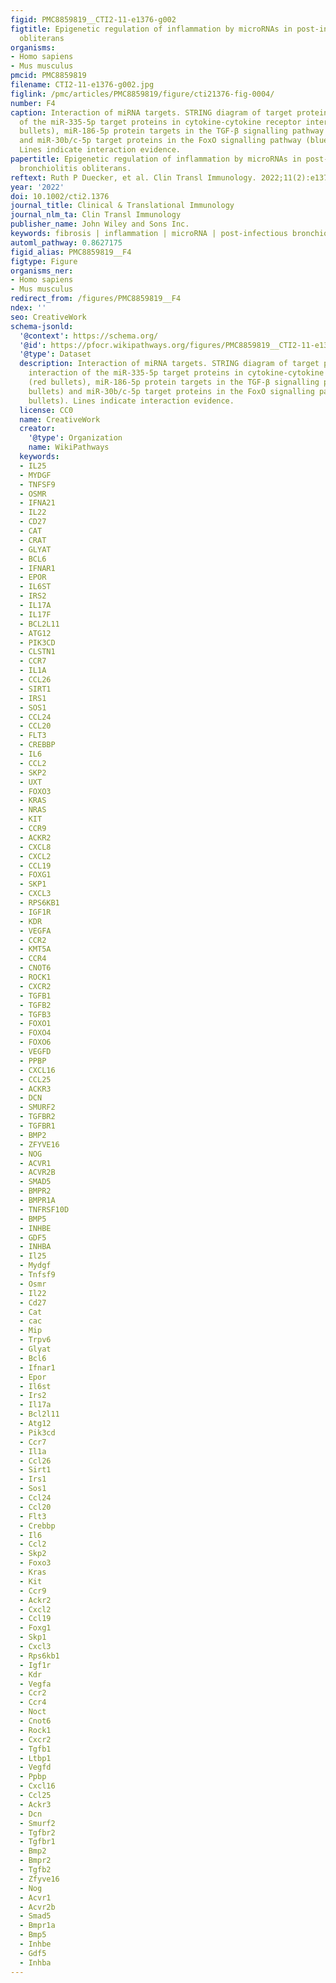 ```yaml
---
figid: PMC8859819__CTI2-11-e1376-g002
figtitle: Epigenetic regulation of inflammation by microRNAs in post‐infectious bronchiolitis
  obliterans
organisms:
- Homo sapiens
- Mus musculus
pmcid: PMC8859819
filename: CTI2-11-e1376-g002.jpg
figlink: /pmc/articles/PMC8859819/figure/cti21376-fig-0004/
number: F4
caption: Interaction of miRNA targets. STRING diagram of target protein‐protein interaction
  of the miR‐335‐5p target proteins in cytokine‐cytokine receptor interaction (red
  bullets), miR‐186‐5p protein targets in the TGF‐β signalling pathway (green bullets)
  and miR‐30b/c‐5p target proteins in the FoxO signalling pathway (blue bullets).
  Lines indicate interaction evidence.
papertitle: Epigenetic regulation of inflammation by microRNAs in post‐infectious
  bronchiolitis obliterans.
reftext: Ruth P Duecker, et al. Clin Transl Immunology. 2022;11(2):e1376.
year: '2022'
doi: 10.1002/cti2.1376
journal_title: Clinical & Translational Immunology
journal_nlm_ta: Clin Transl Immunology
publisher_name: John Wiley and Sons Inc.
keywords: fibrosis | inflammation | microRNA | post‐infectious bronchiolitis obliterans
automl_pathway: 0.8627175
figid_alias: PMC8859819__F4
figtype: Figure
organisms_ner:
- Homo sapiens
- Mus musculus
redirect_from: /figures/PMC8859819__F4
ndex: ''
seo: CreativeWork
schema-jsonld:
  '@context': https://schema.org/
  '@id': https://pfocr.wikipathways.org/figures/PMC8859819__CTI2-11-e1376-g002.html
  '@type': Dataset
  description: Interaction of miRNA targets. STRING diagram of target protein‐protein
    interaction of the miR‐335‐5p target proteins in cytokine‐cytokine receptor interaction
    (red bullets), miR‐186‐5p protein targets in the TGF‐β signalling pathway (green
    bullets) and miR‐30b/c‐5p target proteins in the FoxO signalling pathway (blue
    bullets). Lines indicate interaction evidence.
  license: CC0
  name: CreativeWork
  creator:
    '@type': Organization
    name: WikiPathways
  keywords:
  - IL25
  - MYDGF
  - TNFSF9
  - OSMR
  - IFNA21
  - IL22
  - CD27
  - CAT
  - CRAT
  - GLYAT
  - BCL6
  - IFNAR1
  - EPOR
  - IL6ST
  - IRS2
  - IL17A
  - IL17F
  - BCL2L11
  - ATG12
  - PIK3CD
  - CLSTN1
  - CCR7
  - IL1A
  - CCL26
  - SIRT1
  - IRS1
  - SOS1
  - CCL24
  - CCL20
  - FLT3
  - CREBBP
  - IL6
  - CCL2
  - SKP2
  - UXT
  - FOXO3
  - KRAS
  - NRAS
  - KIT
  - CCR9
  - ACKR2
  - CXCL8
  - CXCL2
  - CCL19
  - FOXG1
  - SKP1
  - CXCL3
  - RPS6KB1
  - IGF1R
  - KDR
  - VEGFA
  - CCR2
  - KMT5A
  - CCR4
  - CNOT6
  - ROCK1
  - CXCR2
  - TGFB1
  - TGFB2
  - TGFB3
  - FOXO1
  - FOXO4
  - FOXO6
  - VEGFD
  - PPBP
  - CXCL16
  - CCL25
  - ACKR3
  - DCN
  - SMURF2
  - TGFBR2
  - TGFBR1
  - BMP2
  - ZFYVE16
  - NOG
  - ACVR1
  - ACVR2B
  - SMAD5
  - BMPR2
  - BMPR1A
  - TNFRSF10D
  - BMP5
  - INHBE
  - GDF5
  - INHBA
  - Il25
  - Mydgf
  - Tnfsf9
  - Osmr
  - Il22
  - Cd27
  - Cat
  - cac
  - Mip
  - Trpv6
  - Glyat
  - Bcl6
  - Ifnar1
  - Epor
  - Il6st
  - Irs2
  - Il17a
  - Bcl2l11
  - Atg12
  - Pik3cd
  - Ccr7
  - Il1a
  - Ccl26
  - Sirt1
  - Irs1
  - Sos1
  - Ccl24
  - Ccl20
  - Flt3
  - Crebbp
  - Il6
  - Ccl2
  - Skp2
  - Foxo3
  - Kras
  - Kit
  - Ccr9
  - Ackr2
  - Cxcl2
  - Ccl19
  - Foxg1
  - Skp1
  - Cxcl3
  - Rps6kb1
  - Igf1r
  - Kdr
  - Vegfa
  - Ccr2
  - Ccr4
  - Noct
  - Cnot6
  - Rock1
  - Cxcr2
  - Tgfb1
  - Ltbp1
  - Vegfd
  - Ppbp
  - Cxcl16
  - Ccl25
  - Ackr3
  - Dcn
  - Smurf2
  - Tgfbr2
  - Tgfbr1
  - Bmp2
  - Bmpr2
  - Tgfb2
  - Zfyve16
  - Nog
  - Acvr1
  - Acvr2b
  - Smad5
  - Bmpr1a
  - Bmp5
  - Inhbe
  - Gdf5
  - Inhba
---
```

